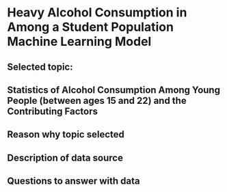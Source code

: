# Heavy Alcohol Consumption in Among a Student Population Machine Learning Model

## Selected topic:
## Statistics of Alcohol Consumption Among Young People (between ages 15 and 22) and the Contributing Factors

## Reason why topic selected

## Description of data source

## Questions to answer with data 